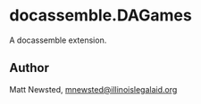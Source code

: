 # docassemble.DAGames

A docassemble extension.

## Author

Matt Newsted, mnewsted@illinoislegalaid.org

